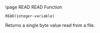 \page READ READ Function
```basic
READ(integer-variable)
```
Returns a single byte value read from a file.

